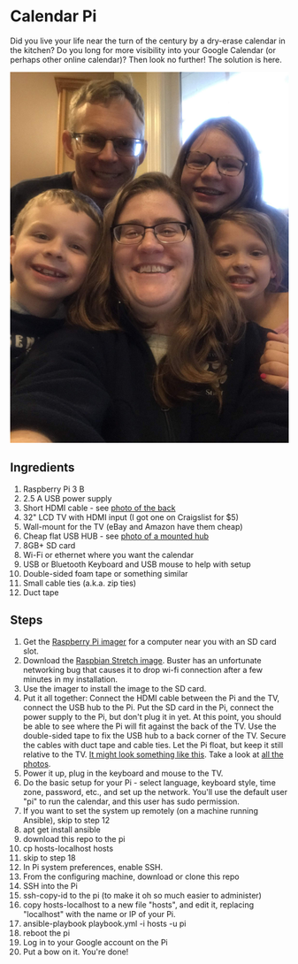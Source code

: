 # Calendar Pi
Did you live your life near the turn of the century by a dry-erase 
calendar in the kitchen?  Do you long for more visibility into your 
Google Calendar (or perhaps other online calendar)?  Then look no 
further!  The solution is here.

![Photo of the finished product mounted on a wall near clipboards, dry-erase, and files.](photos/Overview.jpg)

## Ingredients
1. Raspberry Pi 3 B
2. 2.5 A USB power supply
3. Short HDMI cable - see [photo of the back](photos/Back.jpg)
4. 32" LCD TV with HDMI input (I got one on Craigslist for $5)
5. Wall-mount for the TV (eBay and Amazon have them cheap)
6. Cheap flat USB HUB - see [photo of a mounted hub](photos/USBHub.jpg)
7. 8GB+ SD card
8. Wi-Fi or ethernet where you want the calendar
9. USB or Bluetooth Keyboard and USB mouse to help with setup
10. Double-sided foam tape or something similar
11. Small cable ties (a.k.a. zip ties) 
12. Duct tape

## Steps
1. Get the [Raspberry Pi imager](https://www.raspberrypi.org/downloads/) for a computer near you with an SD card slot.
2. Download the [Raspbian Stretch image](https://downloads.raspberrypi.org/raspbian_full/images/raspbian_full-2019-04-09/). 
Buster has an unfortunate networking bug that causes it to drop wi-fi connection after a few minutes in my installation.
3. Use the imager to install the image to the SD card.
4. Put it all together: Connect the HDMI cable between the Pi and the TV, connect the USB hub to the Pi. 
Put the SD card in the Pi, connect the power supply to the Pi, but don't plug it in yet. 
At this point, you should be able to see where the Pi will fit against the back of the TV.  Use the double-sided tape to fix the
USB hub to a back corner of the TV. Secure the cables with duct tape and cable ties. Let the Pi float, but keep it still relative
to the TV. [It might look something like this](photos/Back.jpg).  Take a look at [all the photos](photos).
5. Power it up, plug in the keyboard and mouse to the TV.
6. Do the basic setup for your Pi - select language, keyboard style, time zone, password, etc., and set up the network.  You'll
use the default user "pi" to run the calendar, and this user has sudo permission.
7. If you want to set the system up remotely (on a machine running Ansible), skip to step 12
8. apt get install ansible
9. download this repo to the pi
10. cp hosts-localhost hosts
11. skip to step 18
12. In Pi system preferences, enable SSH.
13. From the configuring machine, download or clone this repo
14. SSH into the Pi
15. ssh-copy-id to the pi (to make it oh so much easier to administer)
16. copy hosts-localhost to a new file "hosts", and edit it, replacing "localhost" with the name or IP of your Pi.
17. ansible-playbook playbook.yml -i hosts -u pi
18. reboot the pi
19. Log in to your Google account on the Pi
20. Put a bow on it. You're done!
